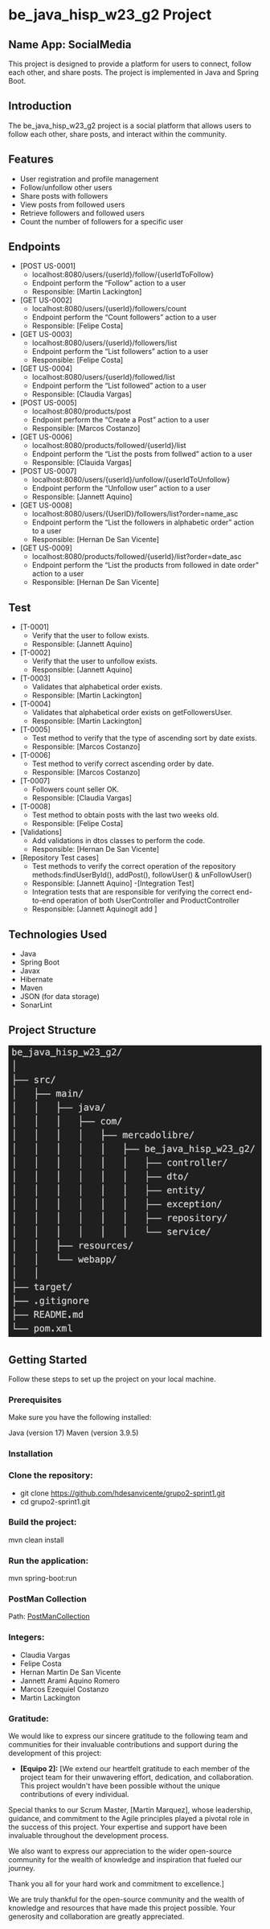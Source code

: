 # be_java_hisp_w23_g2 Project

## Name App: SocialMedia

This project is designed to provide a platform for users to connect, follow each other, and share
posts. The project is implemented in Java and Spring Boot.

## Introduction

The be_java_hisp_w23_g2 project is a social platform that allows users to follow each other, share
posts, and interact within the community.

## Features

- User registration and profile management
- Follow/unfollow other users
- Share posts with followers
- View posts from followed users
- Retrieve followers and followed users
- Count the number of followers for a specific user

## Endpoints

- [POST US-0001]
    - localhost:8080/users/{userId}/follow/{userIdToFollow}
    - Endpoint perform the “Follow” action to a user
    - Responsible: [Martin Lackington]
- [GET US-0002]
    - localhost:8080/users/{userId}/followers/count
    - Endpoint perform the “Count followers” action to a user
    - Responsible: [Felipe Costa]
- [GET US-0003]
    - localhost:8080/users/{userId}/followers/list
    - Endpoint perform the “List followers” action to a user
    - Responsible: [Felipe Costa]
- [GET US-0004]
    - localhost:8080/users/{userId}/followed/list
    - Endpoint perform the “List followed” action to a user
    - Responsible: [Claudia Vargas]
- [POST US-0005]
    - localhost:8080/products/post
    - Endpoint perform the “Create a Post” action to a user
    - Responsible: [Marcos Costanzo]
- [GET US-0006]
    - localhost:8080/products/followed/{userId}/list
    - Endpoint perform the “List the posts from follwed” action to a user
    - Responsible: [Clauida Vargas]
- [POST US-0007]
    - localhost:8080/users/{userId}/unfollow/{userIdToUnfollow}
    - Endpoint perform the “Unfollow user” action to a user
    - Responsible: [Jannett Aquino]
- [GET US-0008]
    - localhost:8080/users/{UserID}/followers/list?order=name_asc
    - Endpoint perform the “List the followers in alphabetic order” action to a user
    - Responsible: [Hernan De San Vicente]
- [GET US-0009]
    - localhost:8080/products/followed/{userId}/list?order=date_asc
    - Endpoint perform the “List the products from followed in date order” action to a user
    - Responsible: [Hernan De San Vicente]

## Test

- [T-0001]
    - Verify that the user to follow exists.
    - Responsible: [Jannett Aquino]
- [T-0002]
    - Verify that the user to unfollow exists.
    - Responsible: [Jannett Aquino]
- [T-0003]
    - Validates that alphabetical order exists.
    - Responsible: [Martin Lackington]
- [T-0004]
    - Validates that alphabetical order exists on getFollowersUser.
    - Responsible: [Martin Lackington]
- [T-0005]
    - Test method to verify that the type of ascending sort by date exists.
    - Responsible: [Marcos Costanzo]
- [T-0006]
    - Test method to verify correct ascending order by date.
    - Responsible: [Marcos Costanzo]
- [T-0007]
    - Followers count seller OK.
    - Responsible: [Claudia Vargas]
- [T-0008]
    - Test method to obtain posts with the last two weeks old.
    - Responsible: [Felipe Costa]
- [Validations]
    - Add validations in dtos classes to perform the code.
    - Responsible: [Hernan De San Vicente]
- [Repository Test cases]
    - Test methods to verify the correct operation of the repository methods:findUserById(), addPost(), followUser() & unFollowUser()
    - Responsible: [Jannett Aquino]
-[Integration Test]
    - Integration tests that are responsible for verifying the correct end-to-end operation of both UserController and ProductController
    - Responsible: [Jannett Aquinogit add ]

## Technologies Used

- Java
- Spring Boot
- Javax
- Hibernate
- Maven
- JSON (for data storage)
- SonarLint

## Project Structure

![Project Structure](images/project-structure.png)

## Getting Started

Follow these steps to set up the project on your local machine.

### Prerequisites

Make sure you have the following installed:

Java (version 17)
Maven (version 3.9.5)

### Installation

### Clone the repository:

- git clone https://github.com/hdesanvicente/grupo2-sprint1.git
- cd grupo2-sprint1.git

### Build the project:

mvn clean install

### Run the application:

mvn spring-boot:run

### PostMan Collection

Path: [PostManCollection](src/main/resources/Sprint%201.postman_collection.json)

### Integers:

- Claudia Vargas
- Felipe Costa
- Hernan Martin De San Vicente
- Jannett Arami Aquino Romero
- Marcos Ezequiel Costanzo
- Martin Lackington

### Gratitude:

We would like to express our sincere gratitude to the following team and communities for their
invaluable contributions and support during the development of this project:

- **[Equipo 2]:** [We extend our heartfelt gratitude to each member of the project team for their
  unwavering effort, dedication, and collaboration. This project wouldn't have been possible without
  the unique contributions of every individual.

Special thanks to our Scrum Master, [Martín Marquez], whose leadership, guidance, and commitment to
the Agile principles played a pivotal role in the success of this project. Your expertise and
support have been invaluable throughout the development process.

We also want to express our appreciation to the wider open-source community for the wealth of
knowledge and inspiration that fueled our journey.

Thank you all for your hard work and commitment to excellence.]

We are truly thankful for the open-source community and the wealth of knowledge and resources that
have made this project possible. Your generosity and collaboration are greatly appreciated.
